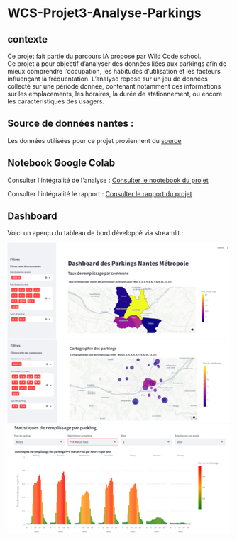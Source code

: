 # WCS-Projet3-Analyse-Parkings
## contexte 
Ce projet fait partie du parcours IA proposé par Wild Code school.  
Ce projet a pour objectif d’analyser des données liées aux parkings afin de mieux comprendre l’occupation, les habitudes d’utilisation et les facteurs influençant la fréquentation. 
L’analyse repose sur un jeu de données collecté sur une période donnée, contenant notamment des informations sur les emplacements, les horaires, la durée de stationnement, ou encore les caractéristiques des usagers.

## Source de données nantes : 
Les données utilisées pour ce projet proviennent du [source](https://data.nantesmetropole.fr/)

## Notebook Google Colab

Consulter l'intégralité de l'analyse : [Consulter le nootebook du projet](https://colab.research.google.com/drive/1_tEjbVNccAgrCCXBoZPOp488U8sX6TKq?usp=sharing)

Consulter l'intégralité le rapport : [Consulter le rapport du projet](https://colab.research.google.com/drive/1gpRzYzrlMeoCRoz5Mh8eJ30ysy_uM2Q5?usp=sharing)
 
## Dashboard 
 Voici un aperçu du tableau de bord développé via streamlit :

  <p align="center">
  <img src="images/1-dash.png" alt="logo2" width="600"/>
  <img src="images/2-dash.png" alt="logo1" width="600"/>
  <img src="images/3-dh.png" alt="logo3" width="600"/>
</p>

